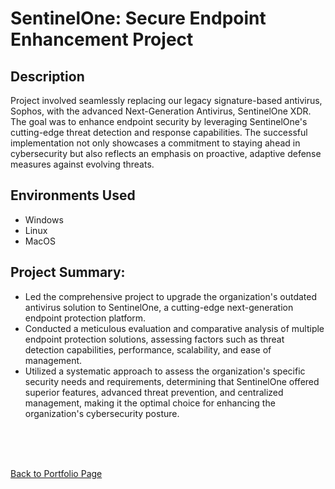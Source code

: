 <h1>SentinelOne: Secure Endpoint Enhancement Project</h1>


<h2>Description</h2>
Project involved seamlessly replacing our legacy signature-based antivirus, Sophos, with the advanced Next-Generation Antivirus, SentinelOne XDR. The goal was to enhance endpoint security by leveraging SentinelOne's cutting-edge threat detection and response capabilities. The successful implementation not only showcases a commitment to staying ahead in cybersecurity but also reflects an emphasis on proactive, adaptive defense measures against evolving threats.
<br />


<h2>Environments Used </h2>

- Windows
- Linux
- MacOS

<h2>Project Summary:</h2>

- Led the comprehensive project to upgrade the organization's outdated antivirus solution to SentinelOne, a cutting-edge next-generation endpoint protection platform.
- Conducted a meticulous evaluation and comparative analysis of multiple endpoint protection solutions, assessing factors such as threat detection capabilities, performance, scalability, and ease of management.
- Utilized a systematic approach to assess the organization's specific security needs and requirements, determining that SentinelOne offered superior features, advanced threat prevention, and centralized management, making it the optimal choice for enhancing the organization's cybersecurity posture.



<br />
<br />
<br />


<a href="https://github.com/georgecyberli" class="button icon back">Back to Portfolio Page</a>
